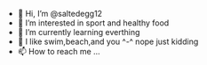 - 👋 Hi, I’m @saltedegg12
- 👀 I’m interested in sport and healthy food
- 🌱 I’m currently learning everthing
- 💞️ I like swim,beach,and you ^-^ nope just kidding
- 📫 How to reach me ...

<!---
saltedegg12/saltedegg12 is a ✨ special ✨ repository because its `README.md` (this file) appears on your GitHub profile.
You can click the Preview link to take a look at your changes.
--->

